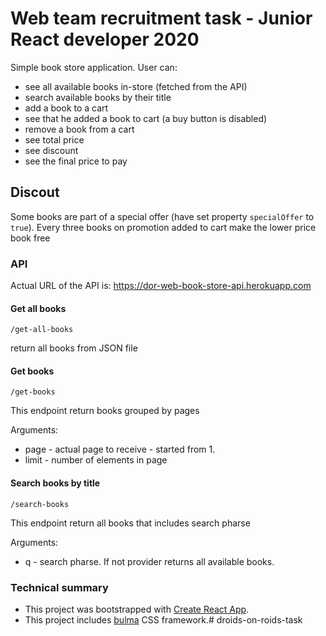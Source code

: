 # Web team recruitment task - Junior React developer 2020
Simple book store application. User can:
- see all available books in-store (fetched from the API)
- search available books by their title
- add a book to a cart
- see that he added a book to cart (a buy button is disabled)
- remove a book from a cart
- see total price 
- see discount
- see the final price to pay 


## Discout 
Some books are part of a special offer (have set property `specialOffer` to `true`). Every three books on promotion added to cart make the lower price book free  


### API 
Actual URL of the API is: https://dor-web-book-store-api.herokuapp.com

#### Get all books

```/get-all-books```

return all books from JSON file


#### Get books

```/get-books```

This endpoint return books grouped by pages

Arguments:
- page - actual page to receive - started from 1.
- limit - number of elements in page



#### Search books by title

```/search-books```

This endpoint return all books that includes search pharse

Arguments:
- q - search pharse. If not provider returns all available books.

### Technical summary
- This project was bootstrapped with [Create React App](https://github.com/facebook/create-react-app).
- This project includes [bulma](https://bulma.io) CSS framework.# droids-on-roids-task
